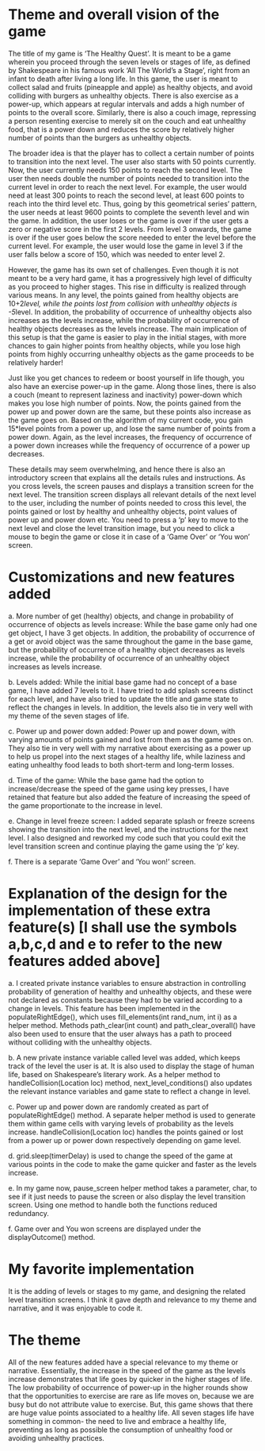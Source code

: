 
# Theme and overall vision of the game

The title of my game is ‘The Healthy Quest’. It is meant to be a game wherein you proceed through the seven levels or stages of life, as defined by Shakespeare in his famous work ‘All The World’s a Stage’, right from an infant to death after living a long life. In this game, the user is meant to collect salad and fruits (pineapple and apple) as healthy objects, and avoid colliding with burgers as unhealthy objects. There is also exercise as a power-up, which appears at regular intervals and adds a high number of points to the overall score. Similarly, there is also a couch image, repressing a person resenting exercise to merely sit on the couch and eat unhealthy food, that is a power down and reduces the score by relatively higher number of points than the burgers as unhealthy objects.

The broader idea is that the player has to collect a certain number of points to transition into the next level. The user also starts with 50 points currently. Now, the user currently needs 150 points to reach the second level. The user then needs double the number of points needed to transition into the current level in order to reach the next level. For example, the user would need at least 300 points to reach the second level, at least 600 points to reach into the third level etc. Thus, going by this geometrical series’ pattern, the user needs at least 9600 points to complete the seventh level and win the game. In addition, the user loses or the game is over if the user gets a zero or negative score in the first 2 levels. From level 3 onwards, the game is over if the user goes below the score needed to enter the level before the current level. For example, the user would lose the game in level 3 if the user falls below a score of 150, which was needed to enter level 2.

However, the game has its own set of challenges. Even though it is not meant to be a very hard game, it has a progressively high level of difficulty as you proceed to higher stages. This rise in difficulty is realized through various means. In any level, the points gained from healthy objects are 10+2*level, while the points lost from collision with unhealthy objects is -5*level. In addition, the probability of occurrence of unhealthy objects also increases as the levels increase, while the probability of occurrence of healthy objects decreases as the levels increase. The main implication of this setup is that the game is easier to play in the initial stages, with more chances to gain higher points from healthy objects, while you lose high points from highly occurring unhealthy objects as the game proceeds to be relatively harder!

Just like you get chances to redeem or boost yourself in life though, you also have an exercise power-up in the game. Along those lines, there is also a couch (meant to represent laziness and inactivity) power-down which makes you lose high number of points. Now, the points gained from the power up and power down are the same, but these points also increase as the game goes on. Based on the algorithm of my current code, you gain 15*level points from a power up, and lose the same number of points from a power down. Again, as the level increases, the frequency of occurrence of a power down increases while the frequency of occurrence of a power up decreases.

These details may seem overwhelming, and hence there is also an introductory screen that explains all the details rules and instructions. As you cross levels, the screen pauses and displays a transition screen for the next level. The transition screen displays all relevant details of the next level to the user, including the number of points needed to cross this level, the points gained or lost by healthy and unhealthy objects, point values of power up and power down etc. You need to press a ‘p’ key to move to the next level and close the level transition image, but you need to click a mouse to begin the game or close it in case of a ‘Game Over’ or ‘You won’ screen.

# Customizations and new features added

a. More number of get (healthy) objects, and change in probability of occurrence of objects as levels increase: While the base game only had one get object, I have 3 get objects. In addition, the probability of occurrence of a get or avoid object was the same throughout the game in the base game, but the probability of occurrence of a healthy object decreases as levels increase, while the probability of occurrence of an unhealthy object increases as levels increase. 

b. Levels added: While the initial base game had no concept of a base game, I have added 7 levels to it. I have tried to add splash screens distinct for each level, and have also tried to update the title and game state to reflect the changes in levels. In addition, the levels also tie in very well with my theme of the seven stages of life.

c. Power up and power down added: Power up and power down, with varying amounts of points gained and lost from them as the game goes on. They also tie in very well with my narrative about exercising as a power up to help us propel into the next stages of a healthy life, while laziness and eating unhealthy food leads to both short-term and long-term losses.

d. Time of the game: While the base game had the option to increase/decrease the speed of the game using key presses, I have retained that feature but also added the feature of increasing the speed of the game proportionate to the increase in level.

e. Change in level freeze screen: I added separate splash or freeze screens showing the transition into the next level, and the instructions for the next level. I also designed and reworked my code such that you could exit the level transition screen and continue playing the game using the ‘p’ key.

f. There is a separate ‘Game Over’ and ‘You won!’ screen.

# Explanation of the design for the implementation of these extra feature(s) [I shall use the symbols a,b,c,d and e to refer to the new features added above]

a. I created private instance variables to ensure abstraction in controlling probability of generation of healthy and unhealthy objects, and these were not declared as constants because they had to be varied according to a change in levels. This feature has been implemented in the populateRightEdge(), which uses fill_elements(int rand_num, int i) as a helper method. Methods path_clear(int count) and path_clear_overall() have also been used to ensure that the user always has a path to proceed without colliding with the unhealthy objects.

b. A new private instance variable called level was added, which keeps track of the level the user is at. It is also used to display the stage of human life, based on Shakespeare’s literary work. As a helper method to handleCollision(Location loc) method, next_level_conditions() also updates the relevant instance variables and game state to reflect a change in level.

c. Power up and power down are randomly created as part of populateRightEdge() method. A separate helper method is used to generate them within game cells with varying levels of probability as the levels increase. handleCollision(Location loc) handles the points gained or lost from a power up or power down respectively depending on game level.

d. grid.sleep(timerDelay) is used to change the speed of the game at various points in the code to make the game quicker and faster as the levels increase. 

e. In my game now, pause_screen helper method takes a parameter, char, to see if it just needs to pause the screen or also display the level transition screen. Using one method to handle both the functions reduced redundancy.

f. Game over and You won screens are displayed under the displayOutcome() method.

# My favorite implementation

It is the adding of levels or stages to my game, and designing the related level transition screens. I think it gave depth and relevance to my theme and narrative, and it was enjoyable to code it.

# The theme

All of the new features added have a special relevance to my theme or narrative. Essentially, the increase in the speed of the game as the levels increase demonstrates that life goes by quicker in the higher stages of life. The low probability of occurrence of power-up in the higher rounds show that the opportunities to exercise are rare as life moves on, because we are busy but do not attribute value to exercise. But, this game shows that there are huge value points associated to a healthy life. All seven stages life have something in common- the need to live and embrace a healthy life, preventing as long as possible the consumption of unhealthy food or avoiding unhealthy practices.


